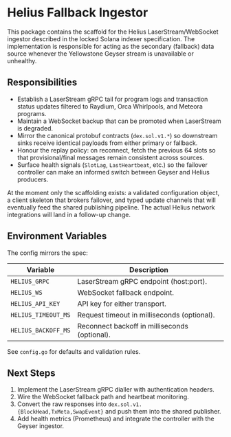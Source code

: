 # Helius Fallback Ingestor

This package contains the scaffold for the Helius LaserStream/WebSocket ingestor
described in the locked Solana indexer specification. The implementation is
responsible for acting as the secondary (fallback) data source whenever the
Yellowstone Geyser stream is unavailable or unhealthy.

## Responsibilities

* Establish a LaserStream gRPC tail for program logs and transaction status
  updates filtered to Raydium, Orca Whirlpools, and Meteora programs.
* Maintain a WebSocket backup that can be promoted when LaserStream is degraded.
* Mirror the canonical protobuf contracts (`dex.sol.v1.*`) so downstream sinks
  receive identical payloads from either primary or fallback.
* Honour the replay policy: on reconnect, fetch the previous 64 slots so that
  provisional/final messages remain consistent across sources.
* Surface health signals (`SlotLag`, `LastHeartbeat`, etc.) so the failover
  controller can make an informed switch between Geyser and Helius producers.

At the moment only the scaffolding exists: a validated configuration object, a
client skeleton that brokers failover, and typed update channels that will
eventually feed the shared publishing pipeline. The actual Helius network
integrations will land in a follow-up change.

## Environment Variables

The config mirrors the spec:

| Variable            | Description                                  |
| ------------------- | -------------------------------------------- |
| `HELIUS_GRPC`       | LaserStream gRPC endpoint (host:port).       |
| `HELIUS_WS`         | WebSocket fallback endpoint.                 |
| `HELIUS_API_KEY`    | API key for either transport.                |
| `HELIUS_TIMEOUT_MS` | Request timeout in milliseconds (optional).  |
| `HELIUS_BACKOFF_MS` | Reconnect backoff in milliseconds (optional).|

See `config.go` for defaults and validation rules.

## Next Steps

1. Implement the LaserStream gRPC dialler with authentication headers.
2. Wire the WebSocket fallback path and heartbeat monitoring.
3. Convert the raw responses into `dex.sol.v1.{BlockHead,TxMeta,SwapEvent}` and
   push them into the shared publisher.
4. Add health metrics (Prometheus) and integrate the controller with the Geyser
   ingestor.
